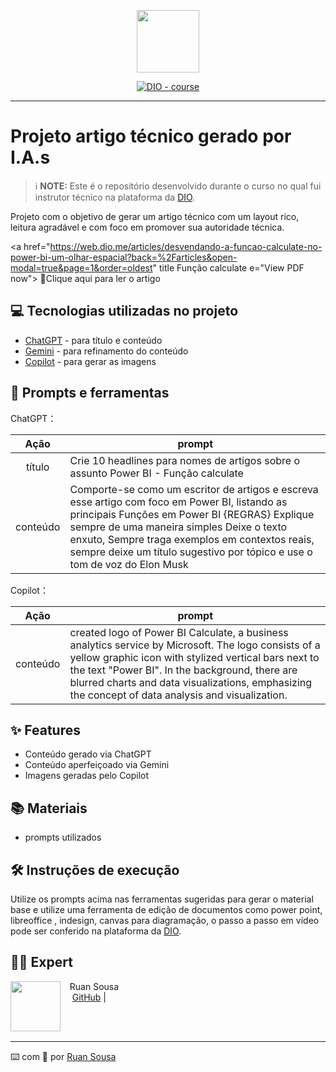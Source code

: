 <p align="center">
    <img width="100" src=".github/assets/banner.png">
</p>


<p align="center">
  <a href="https://dio.me/"><img src="https://img.shields.io/badge/DIO-Course-28DA77?logo=youtube" alt="DIO - course">
  </a>
</p>

-------


# Projeto artigo técnico gerado por I.A.s


 > ℹ️ **NOTE:** Este é o repositório desenvolvido durante o curso no qual fui instrutor técnico na plataforma da [DIO](https://dio.me).

Projeto com o objetivo de gerar um artigo técnico com um layout rico, leitura agradável e com foco em promover sua autoridade técnica.

<a href="https://web.dio.me/articles/desvendando-a-funcao-calculate-no-power-bi-um-olhar-espacial?back=%2Farticles&open-modal=true&page=1&order=oldest" title Função calculate    e="View PDF now"> 📕Clique aqui para ler o artigo</a>

## 💻 Tecnologias utilizadas no projeto

- [ChatGPT](https://chat.openai.com/) - para título e conteúdo
- [Gemini](https://gemini.google.com/) - para refinamento do conteúdo
- [Copilot](https://www.bing.com/images/create?FORM=GDPCLS) - para gerar as imagens


## 📄 Prompts e ferramentas


ChatGPT：

|   Ação   | prompt                                                                                                                                                                                                                                                                         |
| :------: | ------------------------------------------------------------------------------------------------------------------------------------------------------------------------------------------------------------------------------------------------------------------------------ |
|  título  | Crie 10 headlines para nomes de artigos sobre o assunto Power BI - Função calculate                                                                                                                                                                                                    |
| conteúdo | Comporte-se como um escritor de artigos e escreva esse artigo com foco em Power BI, listando as principais Funções em Power BI  {REGRAS} Explique sempre de uma maneira simples Deixe o texto enxuto, Sempre traga exemplos em contextos reais, sempre deixe um título sugestivo por tópico e use o tom de voz do Elon Musk|

Copilot：

|   Ação   | prompt                                                                                                                                                                                                                                                                         |
| :------: | ------------------------------------------------------------------------------------------------------------------------------------------------------------------------------------------------------------------------------------------------------------------------------ |                                                         
| conteúdo | created logo of Power BI Calculate, a business analytics service by Microsoft. The logo consists of a yellow graphic icon with stylized vertical bars next to the text "Power BI". In the background, there are blurred charts and data visualizations, emphasizing the concept of data analysis and visualization.|


## ✨ Features

- Conteúdo gerado via ChatGPT
- Conteúdo aperfeiçoado via Gemini
- Imagens geradas pelo Copilot

## 📚 Materiais

- prompts utilizados

## 🛠️ Instruções de execução

Utilize os prompts acima nas ferramentas sugeridas para gerar o material base e utilize uma ferramenta de edição de documentos como power point, libreoffice , indesign, canvas para diagramação, o passo a passo em vídeo pode ser conferido na plataforma da [DIO](https://dio.me).

## 👨‍💻 Expert

<p>
    <img 
      align=left 
      margin=10 
      width=80 
      src="https://avatars.githubusercontent.com/u/97653885?v=4"
    />
    <p>&nbsp&nbsp&nbspRuan Sousa<br>
    &nbsp&nbsp&nbsp
    <a href="https://avatars.githubusercontent.com/u/97653885?v=4">
    GitHub</a>&nbsp;|&nbsp;
    
</p>
<br/><br/>
<p>

---

⌨️ com 💜 por [Ruan Sousa](https://github.com/ruanprog?)
